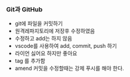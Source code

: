 ### Git과 GitHub 
* git에 파일을 커밋하기
* 원격레파지토리에 저장후 수정하였음
* 수정하고 add는 하지 않음
* vscode를 사용하여 add, commit, push 하기
* 라이언 싫어요 하지만 좋아요
* tag 를 추가함
* amend 커밋을 수정할때는 강제 푸시를 해야 한다. 